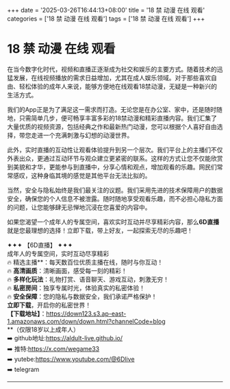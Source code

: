 +++
date = '2025-03-26T16:44:13+08:00'
title = '18 禁 动漫 在线 观看'
categories = ['18 禁 动漫 在线 观看']
tags = ['18 禁 动漫 在线 观看']
+++

# 18 禁 动漫 在线 观看

在当今数字化时代，视频和直播正逐渐成为社交和娱乐的主要方式。随着技术的迅猛发展，在线视频播放的需求日益增加，尤其在成人娱乐领域。对于那些喜欢自由、轻松体验的成年人来说，能够方便地在线观看18禁动漫，无疑是一种新兴的生活方式。

我们的App正是为了满足这一需求而打造。无论您是在办公室、家中，还是随时随地，只需简单几步，便可畅享丰富多彩的18禁动漫和精彩直播内容。我们汇集了大量优质的视频资源，包括经典之作和最新热门动漫，您可以根据个人喜好自由选择，带您走进一个充满刺激与幻想的动漫世界。

此外，实时直播的互动性让观看体验提升到另一个层次。我们平台上的主播们不仅外表出众，更通过互动环节与观众建立更紧密的联系。这样的方式让您不仅能欣赏到美貌和才华，更能参与到直播中，分享心情和观点，增加观看的乐趣。网民们常常感叹，这种身临其境的感觉是其他平台无法比拟的。

当然，安全与隐私始终是我们最关注的议题。我们采用先进的技术保障用户的数据安全，确保您的个人信息不被泄露。随时随地享受观看乐趣，而不必担心隐私方面的问题，让您能够肆无忌惮地沉浸在您喜爱的内容中。

如果您渴望一个成年人的专属空间，喜欢实时互动并尽享精彩内容，那么**6D直播**就是您最理想的选择！立即下载，带上好友，一起探索无尽的乐趣吧！ 

✦✦✦ 【6D直播】 ✦✦✦  
成年人的专属空间，实时互动尽享精彩  
🔥 精选主播**：每天数百位优质主播在线，随时与你互动！  
🔥 **高清画质**：清晰画面，感受每一刻的精彩！  
🔥 **多样化玩法**：礼物打赏、语音聊天、游戏互动，刺激无穷！  
🔥 **私密房间**：独享专属时光，体验真实的私密体验！  
🔥 **安全保障**：您的隐私与数据安全，我们承诺严格保护！  
**立即下载**，开启你的私密世界！  
**【下载地址】**：https://down123.s3.ap-east-1.amazonaws.com/down/down.html?channelCode=blog  
**（仅限18岁以上成年人）  
➡️ github地址:https://aldult-live.github.io/  
➡️ 推特:https://x.com/wegame33  
➡️ yutebe:https://www.youtube.com/@6Dlive  
➡️ telegram

---
